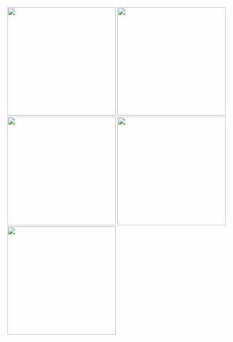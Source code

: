 <img src="https://github.com/Iamgauravkanani/To-Do_App_sqlilte_Flutter/assets/128220245/3add4eee-4ff4-4298-883a-56793cee3a38" width=250px>
<img src="https://github.com/Iamgauravkanani/To-Do_App_sqlilte_Flutter/assets/128220245/a5460e56-d350-4297-9845-a9c1f5ca35cc" width=250px>
<img src=https://github.com/Iamgauravkanani/To-Do_App_sqlilte_Flutter/assets/128220245/082210cb-a132-496d-915b-c1bc5d50a817" width=250px>
<img src="https://github.com/Iamgauravkanani/To-Do_App_sqlilte_Flutter/assets/128220245/d4f86e9d-8f01-4f10-b4eb-3eddd14184da" width=250px>
<img src="https://github.com/Iamgauravkanani/To-Do_App_sqlilte_Flutter/assets/128220245/c6d271da-5476-4aee-845b-0413a8d9feec" width=250px>

